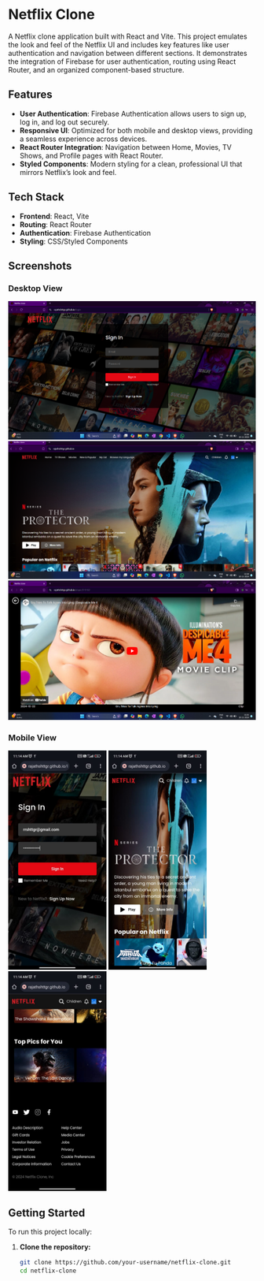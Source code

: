 # Netflix Clone

A Netflix clone application built with React and Vite. This project emulates the look and feel of the Netflix UI and includes key features like user authentication and navigation between different sections. It demonstrates the integration of Firebase for user authentication, routing using React Router, and an organized component-based structure.

## Features

- **User Authentication**: Firebase Authentication allows users to sign up, log in, and log out securely.
- **Responsive UI**: Optimized for both mobile and desktop views, providing a seamless experience across devices.
- **React Router Integration**: Navigation between Home, Movies, TV Shows, and Profile pages with React Router.
- **Styled Components**: Modern styling for a clean, professional UI that mirrors Netflix’s look and feel.

## Tech Stack

- **Frontend**: React, Vite
- **Routing**: React Router
- **Authentication**: Firebase Authentication
- **Styling**: CSS/Styled Components

## Screenshots

### Desktop View

![Sign In and Sign Up](public/SignIn-SignUp.png)
![Homepage](public/Homepage.png)
![Video Player](public/Video-Player.png)

### Mobile View

<p float="left">
  <img src="public/SIgnIn-Mbl.jpg" alt="Sign In Mobile View" width="200"/>
  <img src="public/Home-Mbl.jpg" alt="Home Mobile View" width="200"/>
  <img src="public/Footer-Mbl.jpg" alt="Footer Mobile View" width="200"/>
</p>

## Getting Started

To run this project locally:

1. **Clone the repository:**
   ```bash
   git clone https://github.com/your-username/netflix-clone.git
   cd netflix-clone
